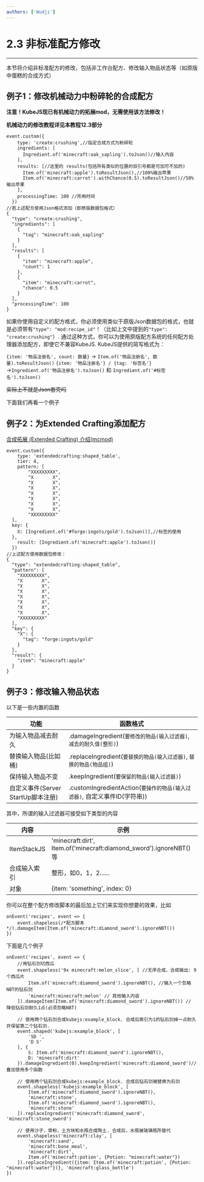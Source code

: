 ```yaml
---
authors: ['Wudji']
---
```


# 2.3 非标准配方修改

***

本节将介绍非标准配方的修改，包括非工作台配方、修改输入物品状态等（如原版中蛋糕的合成方式）

## 例子1：修改机械动力中粉碎轮的合成配方

**注意！KubeJS现已有机械动力的拓展mod，无需使用该方法修改！**

**机械动力的修改教程详见本教程12.3部分**

```
event.custom({
    type: 'create:crushing',//指定合成方式为粉碎轮
    ingredients: [
      Ingredient.of('minecraft:oak_sapling').toJson()//输入内容
    ],
    results: [//这里的 results(包括所有类似的位置的双引号都是可加可不加的)
      Item.of('minecraft:apple').toResultJson(),//100%输出苹果
      Item.of('minecraft:carrot').withChance(0.5).toResultJson()//50%输出苹果
    ],
    processingTime: 100 //所用时间
  })
//若上述配方使用Json格式添加（即原版数据包格式）
{
  "type": "create:crushing",
  "ingredients": [
    {
      "tag": "minecraft:oak_sapling"
    }
  ],
  "results": [
    {
      "item": "minecraft:apple",
      "count": 1
    },
    {
      "item": "minecraft:carrot",
      "chance": 0.5
    }
  ],
  "processingTime": 100
}
```

如果你使用自定义的配方格式，你必须使用类似于原版Json数据包的格式，也就是必须带有`"type": "mod:recipe_id"`！（比如上文中提到的`"type": "create:crushing"`）. 通过这种方式，你可以为使用原版配方系统的任何配方处理器添加配方，即使它不兼容KubeJS. KubeJS提供的简写格式为：

`{item: '物品注册名', count: 数量}` → `Item.of('物品注册名', 数量).toResultJson()` `{item: '物品注册名'} / {tag: '标签名'}` →`Ingredient.of('物品注册名').toJson()` 和 `Ingredient.of('#标签名').toJson()`

~~实际上不就是Json套壳吗~~

下面我们再看一个例子

## 例子2：为Extended Crafting添加配方

[合成拓展 (Extended Crafting) 介绍(mcmod)](https://www.mcmod.cn/class/1602.html)

```
event.custom({
    type: 'extendedcrafting:shaped_table',
    tier: 4,
	pattern: [
    	"XXXXXXXXX",
    	"X       X",
    	"X       X",
	    "X       X",
    	"X       X",
	    "X       X",
    	"X       X",
	    "X       X",
    	"XXXXXXXXX"
  ],
  key: {
  	X: [Ingredient.of('#forge:ingots/gold').toJson()],//标签的使用
  },
  	result: [Ingredient.of('minecraft:apple').toJson()]
  })
//上述配方使用数据包修改：
{
  "type": "extendedcrafting:shaped_table",
  "pattern": [
    "XXXXXXXXX",
    "X       X",
    "X       X",
    "X       X",
    "X       X",
    "X       X",
    "X       X",
    "X       X",
    "XXXXXXXXX"
  ],
  "key": {
    "X": {
      "tag": "forge:ingots/gold"
    }
  },
  "result": {
    "item": "minecraft:apple"
  }
}
```

## 例子3：修改输入物品状态

以下是一些内置的函数

| 功能                        | 函数格式                                                   |
| ------------------------- | ------------------------------------------------------ |
| 为输入物品减去耐久                 | .damageIngredient(`要修改的物品(输入过滤器)`, `减去的耐久值(整形)`)       |
| 替换输入物品(比如桶)               | .replaceIngredient(`要替换的物品(输入过滤器)`, `替换的物品(物品组)`)      |
| 保持输入物品不变                  | .keepIngredient(`要保留的物品(输入过滤器)`)                       |
| 自定义事件(Server StartUp脚本注册) | .customIngredientAction(`要操作的物品(输入过滤器)`, 自定义事件ID(字符串)) |

其中，所谓的输入过滤器可接受如下类型的内容

| 内容          | 示例                                                                  |
| ----------- | ------------------------------------------------------------------- |
| ItemStackJS | 'minecraft:dirt', Item.of('minecraft:diamond\_sword').ignoreNBT() 等 |
| 合成输入索引      | 整形，如0，1，2......                                                     |
| 对象          | {item: 'something', index: 0}                                       |

你可以在整个配方修改脚本的最后加上它们来实现你想要的效果，比如

```
onEvent('recipes', event => {
  	event.shapeless(/*配方脚本*/).damageItem(Item.of('minecraft:diamond_sword').ignoreNBT())
})
```

下面是几个例子

```
onEvent('recipes', event => {
	//用钻石剑切西瓜
  	event.shapeless('9x minecraft:melon_slice', [ //无序合成，合成输出: 9个西瓜片
		Item.of('minecraft:diamond_sword').ignoreNBT(), //输入一个忽略NBT的钻石剑
		'minecraft:minecraft:melon' // 其他输入内容
	]).damageItem(Item.of('minecraft:diamond_sword').ignoreNBT()) // 降低钻石剑耐久1点(必须忽略NBT)
  
    // 使用两个钻石剑合成kubejs:example_block. 合成后索引为1的钻石剑掉一点耐久并保留第二个钻石剑.
	event.shaped('kubejs:example_block', [
		'SD ',
		'D S'
	], {
		S: Item.of('minecraft:diamond_sword').ignoreNBT(),
		D: 'minecraft:dirt'
	}).damageIngredient(0).keepIngredient('minecraft:diamond_sword')//叠加使用多个函数

    // 使用两个钻石剑合成kubejs:example_block. 合成后钻石剑被替换为石剑
	event.shapeless('kubejs:example_block', [
		Item.of('minecraft:diamond_sword').ignoreNBT(),
		'minecraft:stone',
		Item.of('minecraft:diamond_sword').ignoreNBT(),
		'minecraft:stone'
	]).replaceIngredient('minecraft:diamond_sword', 'minecraft:stone_sword')

    // 使用沙子，骨粉，土方块和水瓶合成陶土. 合成后，水瓶被玻璃瓶所替代
	event.shapeless('minecraft:clay', [
		'minecraft:sand',
		'minecraft:bone_meal',
		'minecraft:dirt',
		Item.of('minecraft:potion', {Potion: "minecraft:water"})
	]).replaceIngredient({item: Item.of('minecraft:potion', {Potion: "minecraft:water"})}, 'minecraft:glass_bottle')
})
```
